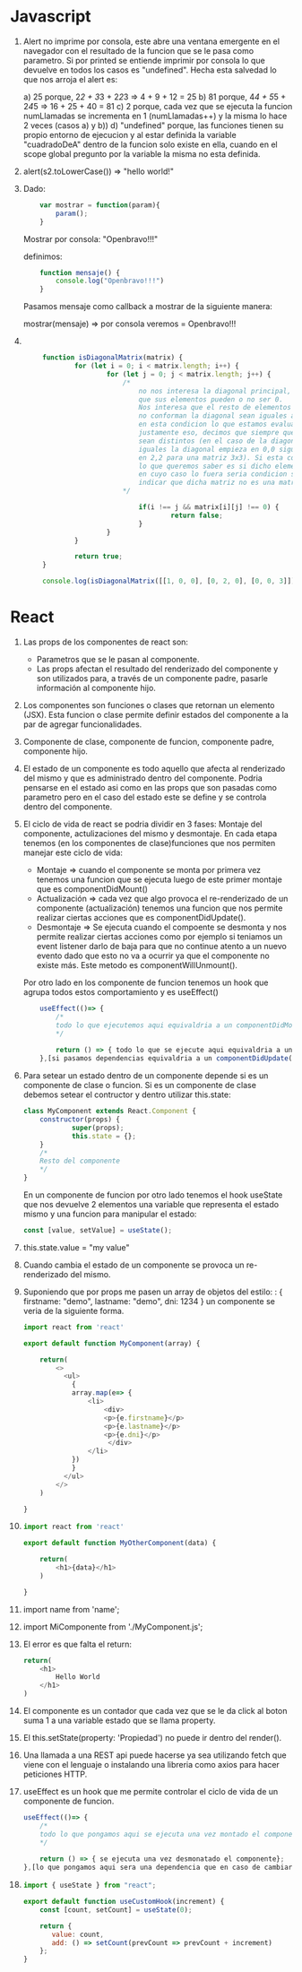 # Javascript

 1) Alert no imprime por consola, este abre una ventana emergente en el navegador con el resultado de la funcion que se le pasa como parametro. 
   Si por printed se entiende imprimir por consola lo que devuelve en todos los casos es "undefined". Hecha esta salvedad lo que nos arroja el alert es:

	a) 25 porque, 2*2 + 3*3 + 2*2*3 => 4 + 9 + 12 = 25
	b) 81 porque, 4*4 + 5*5 + 2*4*5 => 16 + 25 + 40 = 81
	c) 2 porque, cada vez que se ejecuta la funcion numLlamadas se incrementa en 1 (numLlamadas++) y la misma lo hace 2 veces (casos a) y b))
	d) "undefined" porque, las funciones tienen su propio entorno de ejecucion y al estar definida la variable "cuadradoDeA" dentro de la funcion solo existe 
	   en ella, cuando en el scope global pregunto por la variable la misma no esta definida. 


 2) alert(s2.toLowerCase()) => "hello world!"

 3) Dado:

    ```js
        var mostrar = function(param){
            param();
        }
    ```

    Mostrar por consola: "Openbravo!!!"

    definimos:

    ```js
        function mensaje() {
            console.log("Openbravo!!!")
        }
    ```
    
    Pasamos mensaje como callback a mostrar de la siguiente manera:
    
	mostrar(mensaje) => por consola veremos = Openbravo!!!

 4) 
 
```js
        function isDiagonalMatrix(matrix) {
                for (let i = 0; i < matrix.length; i++) {
                        for (let j = 0; j < matrix.length; j++) {
                            /* 
                                no nos interesa la diagonal principal, dado
                                que sus elementos pueden o no ser 0.
                                Nos interesa que el resto de elementos que
                                no conforman la diagonal sean iguales a 0
                                en esta condicion lo que estamos evaluando es 
                                justamente eso, decimos que siempre que los iteradores
                                sean distintos (en el caso de la diagonal siempre son 
                                iguales la diagonal empieza en 0,0 sigue en 1,1 y termina 
                                en 2,2 para una matriz 3x3). Si esta condicion se cumple,
                                lo que queremos saber es si dicho elemento es distinto de 0
                                en cuyo caso lo fuera seria condicion suficiente para 
                                indicar que dicha matriz no es una matriz diagonal.
                            */

                                if(i !== j && matrix[i][j] !== 0) {
                                        return false;
                                }
                        }
                }

                return true;
        }

        console.log(isDiagonalMatrix([[1, 0, 0], [0, 2, 0], [0, 0, 3]]));
```

# React

1) Las props de los componentes de react son:
	+ Parametros que se le pasan al componente.
	+ Las props afectan el resultado del renderizado del componente y son utilizados para, a través de un componente padre, pasarle información al componente hijo.

2) Los componentes son funciones o clases que retornan un elemento (JSX). Esta funcion o clase permite definir estados del componente a la par de agregar funcionalidades. 

3) Componente de clase, componente de funcion, componente padre, componente hijo. 

4) El estado de un componente es todo aquello que afecta al renderizado del mismo y que es administrado dentro del componente. Podria pensarse en el estado asi como en las props que son pasadas como parametro pero en el caso del estado este se define y se controla dentro del componente. 

5) El ciclo de vida de react se podria dividir en 3 fases: Montaje del componente, actulizaciones del mismo y desmontaje. En cada etapa tenemos (en los componentes de clase)funciones que nos permiten manejar este ciclo de vida:
	+ Montaje => cuando el componente se monta por primera vez tenemos una funcion que se ejecuta luego de este primer montaje que es componentDidMount()
	+ Actualización => cada vez que algo provoca el re-renderizado de un componente (actualización) tenemos una funcion que nos permite realizar ciertas acciones que es componentDidUpdate().
	+ Desmontaje => Se ejecuta cuando el compoente se desmonta y nos permite realizar ciertas acciones como por ejemplo si teniamos un event listener darlo de baja para que no continue atento a un nuevo evento dado que esto no va a ocurrir ya que el componente no existe más. Este metodo es componentWillUnmount().

    Por otro lado en los componente de funcion tenemos un hook que agrupa todos estos comportamiento y es useEffect()
    ```js
        useEffect(()=> {
            /*
            todo lo que ejecutemos aqui equivaldria a un componentDidMount()
            */
            
            return () => { todo lo que se ejecute aqui equivaldria a un componentWillUnmount()};
        },[si pasamos dependencias equivaldria a un componentDidUpdate()])
    ``` 

6) Para setear un estado dentro de un componente depende si es un componente de clase o funcion. Si es un componente de clase debemos setear el contructor y dentro utilizar this.state:

    ```js
	class MyComponent extends React.Component {
  		constructor(props) {
    			super(props);
    			this.state = {};
  		}
		/*
		Resto del componente
		*/
	}
    ```
	
   En un componente de funcion por otro lado tenemos el hook useState que nos devuelve 2 elementos una variable que representa el estado mismo y
   una funcion para manipular el estado:

    ```js
	const [value, setValue] = useState();
    ```

7)  this.state.value = "my value"
 
8) Cuando cambia el estado de un componente se provoca un re-renderizado del mismo.

9) Suponiendo que por props me pasen un array de objetos del estilo: : { firstname: "demo", lastname: "demo", dni: 1234 } un componente se veria de la siguiente forma.

    ```js
	import react from 'react'
	
	export default function MyComponent(array) {
	
		return(
			<>
			  <ul>
			    {
				array.map(e=> {
					<li>
					    <div>
						<p>{e.firstname}</p>
						<p>{e.lastname}</p>
						<p>{e.dni}</p>
					     </div>
					</li>
				})
			    }
			  </ul>
			</>
		)
	
	}
    ```

10)
    ```js
	import react from 'react'
	
	export default function MyOtherComponent(data) {
	
		return(
			<h1>{data}</h1>
		)
	
	}
    ```

11) import name from 'name';

12) import MiComponente from './MyComponent.js';

13) 
    El error es que falta el return:
	```js 
    return(
        <h1>
            Hello World
        </h1>
    )
    ```

14) El componente es un contador que cada vez que se le da click al boton suma 1 a una variable estado que se llama property.

15) El this.setState(property: 'Propiedad') no puede ir dentro del render().

16) Una llamada a una REST api puede hacerse ya sea utilizando fetch que viene con el lenguaje o instalando una libreria como axios para hacer peticiones HTTP.

17) useEffect es un hook que me permite controlar el ciclo de vida de un componente de funcion.
	```js
    useEffect(()=> {
		/*
		todo lo que pongamos aqui se ejecuta una vez montado el componente
		*/
		
		return () => { se ejecuta una vez desmonatado el componente};
	},[lo que pongamos aqui sera una dependencia que en caso de cambiar provocara un re-renderizado])
    ``` 

18) 
    ```js
	import { useState } from "react";	

	export default function useCustomHook(increment) {
  		const [count, setCount] = useState(0);

  		return {
		   value: count,
		   add: () => setCount(prevCount => prevCount + increment)
		};
	}
    ```


